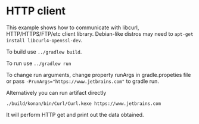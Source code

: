 # HTTP client

 This example shows how to communicate with libcurl, HTTP/HTTPS/FTP/etc client library.
 Debian-like distros may need to `apt-get install libcurl4-openssl-dev`.

To build use `../gradlew build`.

To run use `../gradlew run`

To change run arguments, change property runArgs in gradle.propeties file 
or pass `-PrunArgs="https://www.jetbrains.com"` to gradle run. 

Alternatively you can run artifact directly 

    ./build/konan/bin/Curl/Curl.kexe https://www.jetbrains.com

It will perform HTTP get and print out the data obtained.
